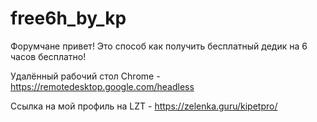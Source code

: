 # free6h_by_kp
Форумчане привет! Это способ как получить бесплатный дедик на 6 часов бесплатно!

Удалённый рабочий стол Chrome - https://remotedesktop.google.com/headless

Ссылка на мой профиль на LZT - https://zelenka.guru/kipetpro/
